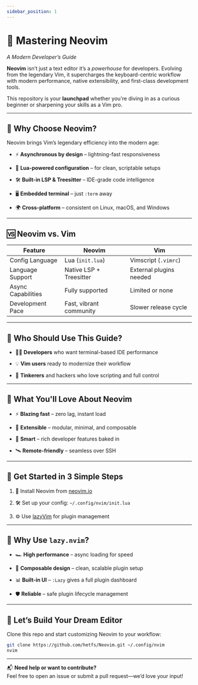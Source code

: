 ```yaml
---
sidebar_position: 1
---
```

# 🧠 Mastering Neovim

*A Modern Developer’s Guide*

**Neovim** isn’t just a text editor it’s a *powerhouse* for developers. Evolving from the legendary Vim, it supercharges the keyboard-centric workflow with modern performance, native extensibility, and first-class development tools.

This repository is your **launchpad** whether you're diving in as a curious beginner or sharpening your skills as a Vim pro.

---

## 🚀 **Why Choose Neovim?**

Neovim brings Vim’s legendary efficiency into the modern age:

- ⚡ **Asynchronous by design** – lightning-fast responsiveness
  
- 🧠 **Lua-powered configuration** – for clean, scriptable setups
  
- 🛠️ **Built-in LSP & Treesitter** – IDE-grade code intelligence
  
- 🖥️ **Embedded terminal** – just `:term` away
  
- 🌍 **Cross-platform** – consistent on Linux, macOS, and Windows
  

---

## 🆚 **Neovim vs. Vim**

| Feature | **Neovim** | Vim |
| --- | --- | --- |
| Config Language | Lua (`init.lua`) | Vimscript (`.vimrc`) |
| Language Support | Native LSP + Treesitter | External plugins needed |
| Async Capabilities | Fully supported | Limited or none |
| Development Pace | Fast, vibrant community | Slower release cycle |

---

## 👥 **Who Should Use This Guide?**

- 🧑‍💻 **Developers** who want terminal-based IDE performance
  
- 💡 **Vim users** ready to modernize their workflow
  
- 🔧 **Tinkerers** and hackers who love scripting and full control
  

---

## 🌟 **What You'll Love About Neovim**

- ⚡ **Blazing fast** – zero lag, instant load
  
- 🔌 **Extensible** – modular, minimal, and composable
  
- 🧠 **Smart** – rich developer features baked in
  
- 🛰️ **Remote-friendly** – seamless over SSH
  

---

## 🧰 **Get Started in 3 Simple Steps**

1. 🔽 Install Neovim from [neovim.io](https://neovim.io/)
  
2. 🛠️ Set up your config: `~/.config/nvim/init.lua`
  
3. ⚙️ Use [lazyVim](https://www.lazyvim.org/) for plugin management
  

---

## 💼 **Why Use `lazy.nvim`?**

- 🏎️ **High performance** – async loading for speed
  
- 🧩 **Composable design** – clean, scalable plugin setup
  
- 📊 **Built-in UI** – `:Lazy` gives a full plugin dashboard
  
- 🛡️ **Reliable** – safe plugin lifecycle management
  

---

## 🤘 **Let’s Build Your Dream Editor**

Clone this repo and start customizing Neovim to your workflow:

```bash
git clone https://github.com/hetfs/Neovim.git ~/.config/nvim
nvim
```

---

📬 **Need help or want to contribute?**  
Feel free to open an issue or submit a pull request—we’d love your input!
